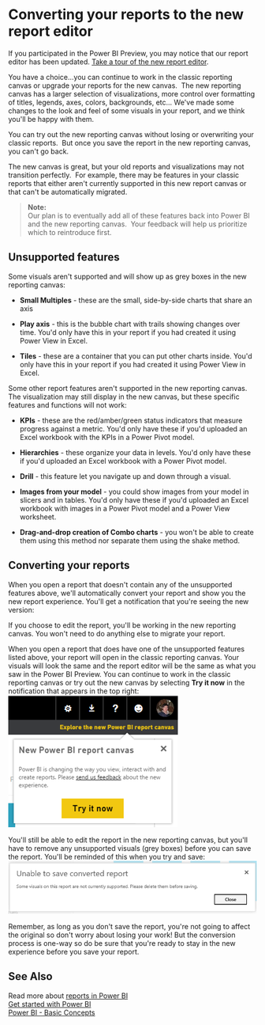 ﻿<properties 
   pageTitle="Converting your reports to the new report editor"
   description="Converting your reports to the new report editor"
   services="powerbi" 
   documentationCenter="" 
   authors="jastru" 
   manager="mblythe" 
   editor=""
   tags=""/>
 
<tags
   ms.service="powerbi"
   ms.devlang="NA"
   ms.topic="article"
   ms.tgt_pltfrm="NA"
   ms.workload="powerbi"
   ms.date="10/15/2015"
   ms.author="jastru"/>

# Converting your reports to the new report editor  

If you participated in the Power BI Preview, you may notice that our report editor has been updated. [Take a tour of the new report editor](powerbi-service-the-report-editor-take-a-tour.md).

You have a choice...you can continue to work in the classic reporting canvas or upgrade your reports for the new canvas.  The new reporting canvas has a larger selection of visualizations, more control over formatting of titles, legends, axes, colors, backgrounds, etc... We've made some changes to the look and feel of some visuals in your report, and we think you'll be happy with them.  

You can try out the new reporting canvas without losing or overwriting your classic reports.  But once you save the report in the new reporting canvas, you can't go back.  

The new canvas is great, but your old reports and visualizations may not transition perfectly.  For example, there may be features in your classic reports that either aren't currently supported in this new report canvas or that can't be automatically migrated.

>**Note:**  
>Our plan is to eventually add all of these features back into Power BI and the new reporting canvas.  Your feedback will help us prioritize which to reintroduce first.

## Unsupported features  
Some visuals aren't supported and will show up as grey boxes in the new reporting canvas:

-   **Small Multiples** - these are the small, side-by-side charts that share an axis

-   **Play axis** - this is the bubble chart with trails showing changes over time. You'd only have this in your report if you had created it using Power View in Excel.

-   **Tiles** - these are a container that you can put other charts inside. You'd only have this in your report if you had created it using Power View in Excel.

Some other report features aren't supported in the new reporting canvas. The visualization may still display in the new canvas, but these specific features and functions will not work:

-   **KPIs** - these are the red/amber/green status indicators that measure progress against a metric. You'd only have these if you'd uploaded an Excel workbook with the KPIs in a Power Pivot model.

-   **Hierarchies** - these organize your data in levels. You'd only have these if you'd uploaded an Excel workbook with a Power Pivot model.

-   **Drill** - this feature let you navigate up and down through a visual.

-   **Images from your model** - you could show images from your model in slicers and in tables. You'd only have these if you'd uploaded an Excel workbook with images in a Power Pivot model and a Power View worksheet.

-   **Drag-and-drop creation of Combo charts** - you won't be able to create them using this method nor separate them using the shake method.

## Converting your reports  
When you open a report that doesn't contain any of the unsupported features above, we'll automatically convert your report and show you the new report experience. You'll get a notification that you're seeing the new version:

If you choose to edit the report, you'll be working in the new reporting canvas. You won't need to do anything else to migrate your report.

When you open a report that does have one of the unsupported features listed above, your report will open in the classic reporting canvas. Your visuals will look the same and the report editor will be the same as what you saw in the Power BI Preview. You can continue to work in the classic reporting canvas or try out the new canvas by selecting **Try it now** in the notification that appears in the top right:  
![](media/powerbi-service-converting-your-reports-to-the-new-report-editor/explorenewcanvas.png)

You'll still be able to edit the report in the new reporting canvas, but you'll have to remove any unsupported visuals (grey boxes) before you can save the report. You'll be reminded of this when you try and save:  
![](media/powerbi-service-converting-your-reports-to-the-new-report-editor/unabletosave.png)

Remember, as long as you don't save the report, you're not going to affect the original so don't worry about losing your work! But the conversion process is one-way so do be sure that you're ready to stay in the new experience before you save your report.

## See Also  
Read more about [reports in Power BI](powerbi-service-reports.md)  
[Get started with Power BI](powerbi-service-get-started.md)  
[Power BI - Basic Concepts](powerbi-service-basic-concepts.md)﻿  